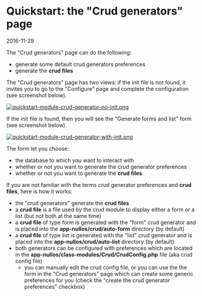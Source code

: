 Quickstart: the "Crud generators" page
============================
2016-11-29









The "Crud generators" page can do the following:

- generate some default crud generators preferences
- generate the **crud files**



The "Crud generators" page has two views: if the init file is not found, 
it invites you to go to the "Configure" page and complete the configuration (see screenshot below).

[![quickstart-module-crud-generator-no-init.png](https://s19.postimg.org/protqq3tv/quickstart_module_crud_generator_no_init.png)](https://postimg.org/image/aiywcya5b/)


If the init file is found, then you will see the "Generate forms and list" form (see screenshot below).

[![quickstart-module-crud-generator-with-init.png](https://s19.postimg.org/fvnqr2y1v/quickstart_module_crud_generator_with_init.png)](https://postimg.org/image/p3fz7s53z/)


The form let you choose:

- the database to which you want to interact with
- whether or not you want to generate the crud generator preferences
- whether or not you want to generate the **crud files**




If you are not familiar with the terms crud generator preferences and **crud files**, here is how it works:

- the "crud generators" generate the **crud files**
- a **crud file** is a file used by the crud module to display either a form or a list (but not both at the same time)
- a **crud file** of type form is generated with the "form" crud generator and is placed into the **app-nullos/crud/auto-form** directory (by default) 
- a **crud file** of type list is generated with the "list" crud generator and is placed into the **app-nullos/crud/auto-list** directory (by default)
- both generators can be configured with preferences which are located in the **app-nullos/class-modules/Crud/CrudConfig.php** file (aka crud config file)
    - you can manually edit the crud config file, or you can use the the form in the "Crud generators" page which can create some generic preferences for you (check the "create the crud generator preferences" checkbox)
    
    
    




